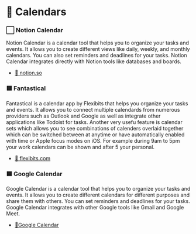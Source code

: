 # 📆 Calendars

### ⬜️ Notion Calendar
Notion Calendar is a calendar tool that helps you to organize your tasks and events. It allows you to create different views like daily, weekly, and monthly calendars. You can also set reminders and deadlines for your tasks. Notion Calendar integrates directly with Notion tools like databases and boards.
- [🔗 notion.so](https://www.notion.so/Calendar-1b3e1f3b1b7e4)

### 🟥 Fantastical
Fantastical is a calendar app by Flexibits that helps you organize your tasks and events. It allows you to connect multiple calendards from numerous providers such as Outlook and Google as well as integrate other applications like Todoist for tasks. Another very usefu feature is calendar sets which allows you to see combinations of calenders overlaid together which can be switched between at anytime or have automatically enabled with time or Apple focus modes on iOS. For example during 9am to 5pm your work calendars can be shown and after 5 your personal.
- [🔗 flexibits.com](https://flexibits.com/fantastical)

### 🟦 Google Calendar
Google Calendar is a calendar tool that helps you to organize your tasks and events. It allows you to create different calendars for different purposes and share them with others. You can set reminders and deadlines for your tasks. Google Calendar integrates with other Google tools like Gmail and Google Meet.
- [🔗Google Calendar](https://calendar.google.com)